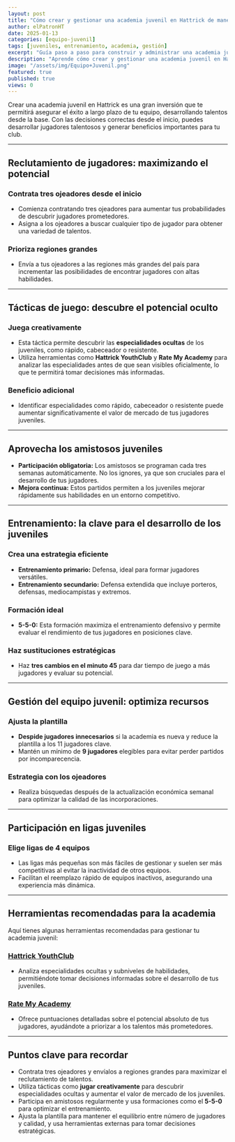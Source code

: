 ```yaml
---
layout: post
title: "Cómo crear y gestionar una academia juvenil en Hattrick de manera eficiente"
author: elPatronHT
date: 2025-01-13
categories: [equipo-juvenil]
tags: [juveniles, entrenamiento, academia, gestión]
excerpt: "Guía paso a paso para construir y administrar una academia juvenil en Hattrick y desarrollar futuras estrellas para tu equipo."
description: "Aprende cómo crear y gestionar una academia juvenil en Hattrick. Descubre estrategias para entrenar juveniles y maximizar su potencial."
image: "/assets/img/Equipo+Juvenil.png"
featured: true
published: true
views: 0
---
```


Crear una academia juvenil en Hattrick es una gran inversión que te permitirá asegurar el éxito a largo plazo de tu equipo, desarrollando talentos desde la base. Con las decisiones correctas desde el inicio, puedes desarrollar jugadores talentosos y generar beneficios importantes para tu club.

---

## Reclutamiento de jugadores: maximizando el potencial

### Contrata tres ojeadores desde el inicio

- Comienza contratando tres ojeadores para aumentar tus probabilidades de descubrir jugadores prometedores.
- Asigna a los ojeadores a buscar cualquier tipo de jugador para obtener una variedad de talentos.

### Prioriza regiones grandes

- Envía a tus ojeadores a las regiones más grandes del país para incrementar las posibilidades de encontrar jugadores con altas habilidades.

---

## Tácticas de juego: descubre el potencial oculto

### Juega creativamente

- Esta táctica permite descubrir las **especialidades ocultas** de los juveniles, como rápido, cabeceador o resistente.
- Utiliza herramientas como **Hattrick YouthClub** y **Rate My Academy** para analizar las especialidades antes de que sean visibles oficialmente, lo que te permitirá tomar decisiones más informadas.

### Beneficio adicional

- Identificar especialidades como rápido, cabeceador o resistente puede aumentar significativamente el valor de mercado de tus jugadores juveniles.

---

## Aprovecha los amistosos juveniles

- **Participación obligatoria:** Los amistosos se programan cada tres semanas automáticamente. No los ignores, ya que son cruciales para el desarrollo de tus jugadores.
- **Mejora continua:** Estos partidos permiten a los juveniles mejorar rápidamente sus habilidades en un entorno competitivo.

---

## Entrenamiento: la clave para el desarrollo de los juveniles

### Crea una estrategia eficiente

- **Entrenamiento primario:** Defensa, ideal para formar jugadores versátiles.
- **Entrenamiento secundario:** Defensa extendida que incluye porteros, defensas, mediocampistas y extremos.

### Formación ideal

- **5-5-0:** Esta formación maximiza el entrenamiento defensivo y permite evaluar el rendimiento de tus jugadores en posiciones clave.

### Haz sustituciones estratégicas

- Haz **tres cambios en el minuto 45** para dar tiempo de juego a más jugadores y evaluar su potencial.

---

## Gestión del equipo juvenil: optimiza recursos

### Ajusta la plantilla

- **Despide jugadores innecesarios** si la academia es nueva y reduce la plantilla a los 11 jugadores clave.
- Mantén un mínimo de **9 jugadores** elegibles para evitar perder partidos por incomparecencia.

### Estrategia con los ojeadores

- Realiza búsquedas después de la actualización económica semanal para optimizar la calidad de las incorporaciones.

---

## Participación en ligas juveniles

### Elige ligas de 4 equipos

- Las ligas más pequeñas son más fáciles de gestionar y suelen ser más competitivas al evitar la inactividad de otros equipos.
- Facilitan el reemplazo rápido de equipos inactivos, asegurando una experiencia más dinámica.

---

## Herramientas recomendadas para la academia

Aquí tienes algunas herramientas recomendadas para gestionar tu academia juvenil:

### [Hattrick YouthClub](https://www.hattrick-youthclub.org/)

- Analiza especialidades ocultas y subniveles de habilidades, permitiéndote tomar decisiones informadas sobre el desarrollo de tus juveniles.

### [Rate My Academy](https://www.rate-my-academy.com/players)

- Ofrece puntuaciones detalladas sobre el potencial absoluto de tus jugadores, ayudándote a priorizar a los talentos más prometedores.

---

## Puntos clave para recordar

- Contrata tres ojeadores y envíalos a regiones grandes para maximizar el reclutamiento de talentos.
- Utiliza tácticas como **jugar creativamente** para descubrir especialidades ocultas y aumentar el valor de mercado de los juveniles.
- Participa en amistosos regularmente y usa formaciones como el **5-5-0** para optimizar el entrenamiento.
- Ajusta la plantilla para mantener el equilibrio entre número de jugadores y calidad, y usa herramientas externas para tomar decisiones estratégicas.
